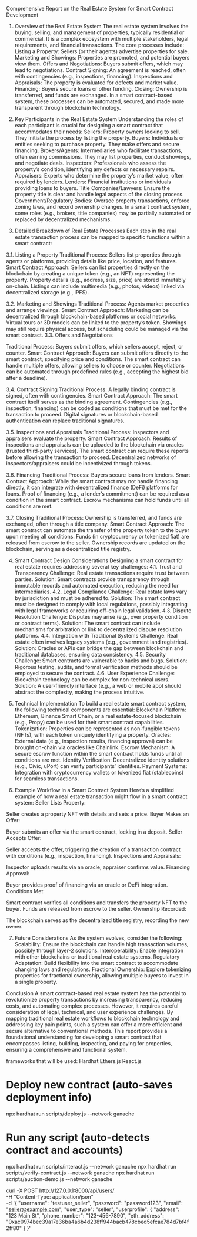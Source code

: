 Comprehensive Report on the Real Estate System for Smart Contract Development



1. Overview of the Real Estate System
The real estate system involves the buying, selling, and management of properties, typically residential or commercial. It is a complex ecosystem with multiple stakeholders, legal requirements, and financial transactions. The core processes include:
Listing a Property: Sellers (or their agents) advertise properties for sale.
Marketing and Showings: Properties are promoted, and potential buyers view them.
Offers and Negotiations: Buyers submit offers, which may lead to negotiations.
Contract Signing: An agreement is reached, often with contingencies (e.g., inspections, financing).
Inspections and Appraisals: The property is evaluated for defects and market value.
Financing: Buyers secure loans or other funding.
Closing: Ownership is transferred, and funds are exchanged.
In a smart contract-based system, these processes can be automated, secured, and made more transparent through blockchain technology.



2. Key Participants in the Real Estate System
Understanding the roles of each participant is crucial for designing a smart contract that accommodates their needs:
Sellers: Property owners looking to sell. They initiate the process by listing the property.
Buyers: Individuals or entities seeking to purchase property. They make offers and secure financing.
Brokers/Agents: Intermediaries who facilitate transactions, often earning commissions. They may list properties, conduct showings, and negotiate deals.
Inspectors: Professionals who assess the property’s condition, identifying any defects or necessary repairs.
Appraisers: Experts who determine the property’s market value, often required by lenders.
Lenders: Financial institutions or individuals providing loans to buyers.
Title Companies/Lawyers: Ensure the property title is clear and handle legal aspects of the closing process.
Government/Regulatory Bodies: Oversee property transactions, enforce zoning laws, and record ownership changes.
In a smart contract system, some roles (e.g., brokers, title companies) may be partially automated or replaced by decentralized mechanisms.





3. Detailed Breakdown of Real Estate Processes
Each step in the real estate transaction process can be mapped to specific functions within a smart contract:



3.1. Listing a Property
Traditional Process: Sellers list properties through agents or platforms, providing details like price, location, and features.
Smart Contract Approach:
Sellers can list properties directly on the blockchain by creating a unique token (e.g., an NFT) representing the property.
Property details (e.g., address, size, price) are stored immutably on-chain.
Listings can include multimedia (e.g., photos, videos) linked via decentralized storage (e.g., IPFS).




3.2. Marketing and Showings
Traditional Process: Agents market properties and arrange viewings.
Smart Contract Approach:
Marketing can be decentralized through blockchain-based platforms or social networks.
Virtual tours or 3D models can be linked to the property’s token.
Showings may still require physical access, but scheduling could be managed via the smart contract.
3.3. Offers and Negotiations




Traditional Process: Buyers submit offers, which sellers accept, reject, or counter.
Smart Contract Approach:
Buyers can submit offers directly to the smart contract, specifying price and conditions.
The smart contract can handle multiple offers, allowing sellers to choose or counter.
Negotiations can be automated through predefined rules (e.g., accepting the highest bid after a deadline).





3.4. Contract Signing
Traditional Process: A legally binding contract is signed, often with contingencies.
Smart Contract Approach:
The smart contract itself serves as the binding agreement.
Contingencies (e.g., inspection, financing) can be coded as conditions that must be met for the transaction to proceed.
Digital signatures or blockchain-based authentication can replace traditional signatures.






3.5. Inspections and Appraisals
Traditional Process: Inspectors and appraisers evaluate the property.
Smart Contract Approach:
Results of inspections and appraisals can be uploaded to the blockchain via oracles (trusted third-party services).
The smart contract can require these reports before allowing the transaction to proceed.
Decentralized networks of inspectors/appraisers could be incentivized through tokens.





3.6. Financing
Traditional Process: Buyers secure loans from lenders.
Smart Contract Approach:
While the smart contract may not handle financing directly, it can integrate with decentralized finance (DeFi) platforms for loans.
Proof of financing (e.g., a lender’s commitment) can be required as a condition in the smart contract.
Escrow mechanisms can hold funds until all conditions are met.





3.7. Closing
Traditional Process: Ownership is transferred, and funds are exchanged, often through a title company.
Smart Contract Approach:
The smart contract can automate the transfer of the property token to the buyer upon meeting all conditions.
Funds (in cryptocurrency or tokenized fiat) are released from escrow to the seller.
Ownership records are updated on the blockchain, serving as a decentralized title registry.




4. Smart Contract Design Considerations
Designing a smart contract for real estate requires addressing several key challenges:
4.1. Trust and Transparency
Challenge: Real estate transactions require trust between parties.
Solution: Smart contracts provide transparency through immutable records and automated execution, reducing the need for intermediaries.
4.2. Legal Compliance
Challenge: Real estate laws vary by jurisdiction and must be adhered to.
Solution: The smart contract must be designed to comply with local regulations, possibly integrating with legal frameworks or requiring off-chain legal validation.
4.3. Dispute Resolution
Challenge: Disputes may arise (e.g., over property condition or contract terms).
Solution: The smart contract can include mechanisms for arbitration or link to decentralized dispute resolution platforms.
4.4. Integration with Traditional Systems
Challenge: Real estate often involves legacy systems (e.g., government land registries).
Solution: Oracles or APIs can bridge the gap between blockchain and traditional databases, ensuring data consistency.
4.5. Security
Challenge: Smart contracts are vulnerable to hacks and bugs.
Solution: Rigorous testing, audits, and formal verification methods should be employed to secure the contract.
4.6. User Experience
Challenge: Blockchain technology can be complex for non-technical users.
Solution: A user-friendly interface (e.g., a web or mobile app) should abstract the complexity, making the process intuitive.





5. Technical Implementation
To build a real estate smart contract system, the following technical components are essential:
Blockchain Platform: Ethereum, Binance Smart Chain, or a real estate-focused blockchain (e.g., Propy) can be used for their smart contract capabilities.
Tokenization: Properties can be represented as non-fungible tokens (NFTs), with each token uniquely identifying a property.
Oracles: External data (e.g., inspection results, financing approval) can be brought on-chain via oracles like Chainlink.
Escrow Mechanism: A secure escrow function within the smart contract holds funds until all conditions are met.
Identity Verification: Decentralized identity solutions (e.g., Civic, uPort) can verify participants’ identities.
Payment Systems: Integration with cryptocurrency wallets or tokenized fiat (stablecoins) for seamless transactions.





6. Example Workflow in a Smart Contract System
Here’s a simplified example of how a real estate transaction might flow in a smart contract system:
Seller Lists Property:


Seller creates a property NFT with details and sets a price.
Buyer Makes an Offer:


Buyer submits an offer via the smart contract, locking in a deposit.
Seller Accepts Offer:


Seller accepts the offer, triggering the creation of a transaction contract with conditions (e.g., inspection, financing).
Inspections and Appraisals:


Inspector uploads results via an oracle; appraiser confirms value.
Financing Approval:


Buyer provides proof of financing via an oracle or DeFi integration.
Conditions Met:


Smart contract verifies all conditions and transfers the property NFT to the buyer.
Funds are released from escrow to the seller.
Ownership Recorded:


The blockchain serves as the decentralized title registry, recording the new owner.






7. Future Considerations
As the system evolves, consider the following:
Scalability: Ensure the blockchain can handle high transaction volumes, possibly through layer-2 solutions.
Interoperability: Enable integration with other blockchains or traditional real estate systems.
Regulatory Adaptation: Build flexibility into the smart contract to accommodate changing laws and regulations.
Fractional Ownership: Explore tokenizing properties for fractional ownership, allowing multiple buyers to invest in a single property.

Conclusion
A smart contract-based real estate system has the potential to revolutionize property transactions by increasing transparency, reducing costs, and automating complex processes. However, it requires careful consideration of legal, technical, and user experience challenges. By mapping traditional real estate workflows to blockchain technology and addressing key pain points, such a system can offer a more efficient and secure alternative to conventional methods.
This report provides a foundational understanding for developing a smart contract that encompasses listing, building, inspecting, and paying for properties, ensuring a comprehensive and functional system.







frameworks that will be used:
Hardhat
Ethers.js
React.js



# Deploy new contract (auto-saves deployment info)
npx hardhat run scripts/deploy.js --network ganache

# Run any script (auto-detects contract and accounts)
npx hardhat run scripts/interact.js --network ganache
npx hardhat run scripts/verify-contract.js --network ganache
npx hardhat run scripts/auction-demo.js --network ganache




 curl -X POST http://127.0.0.1:8000/api/users/ \
         -H "Content-Type: application/json" \
         -d '{
             "username": "testuser_seller",
             "password": "password123",
             "email": "seller@example.com",
             "user_type": "seller",
             "userprofile": {
                 "address": "123 Main St",
                    "phone_number": "123-456-7890",
                    "eth_address":
      "0xac0974bec39a17e36ba4a6b4d238ff944bacb478cbed5efcae784d7bf4f2ff80"
                }
            }'